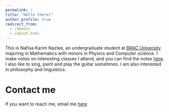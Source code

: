 ```yaml
---
permalink: /
title: "Hello there!"
author_profile: true
redirect_from: 
  - /about/
  - /about.html
---
```


This is Nafisa Karim Nazlee, an undergraduate student at [BRAC University](https://bracu.ac.bd) majoring in Mathematics with minors in Physics and Computer science. I make notes on interesting classes I attend, and you can find the notes [here](https://nafisanazlee.github.io/notes/). I also like to sing, paint and play the guitar sometimes. I am also interested in philosophy and linguistics.

Contact me
======
If you want to reach me, email me [here](mailto:nafisanazlee3@gmail.com)
